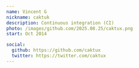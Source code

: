```yaml
---
name: Vincent G
nickname: caktuk
description: Continuous integration (CI)
photo: /images/github.com/2025.08.25/caktux.png
start: Oct 2014

social:
  github: https://github.com/caktux
  twitter: https://twitter.com/caktux
---
```

